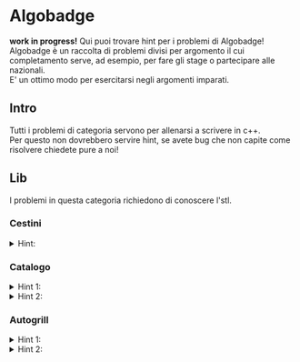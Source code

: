 # Algobadge
**work in progress!**
Qui puoi trovare hint per i problemi di Algobadge!    
Algobadge è un raccolta di problemi divisi per argomento il cui completamento serve, ad esempio, per fare  gli stage o partecipare alle nazionali.    
E' un ottimo modo per esercitarsi negli argomenti imparati.

## Intro
Tutti i problemi di categoria servono per allenarsi a scrivere in c++.   
Per questo non dovrebbero servire hint, se avete bug che non capite come risolvere chiedete pure a noi!

## Lib
I problemi in questa categoria richiedono di conoscere l'stl.
### Cestini
<details>
  <summary>Hint:</summary>

  Usa un vettore di vettori.
</details>

### Catalogo
<details>
  <summary>Hint 1:</summary>

  Vogliamo tenerci valori di cui non ci interessa l'ordine e possono esserci duplicati. Quindi possiamo usare.....
</details>

<details>
  <summary>Hint 2:</summary>

  Usa un unordered_multiset
</details>

### Autogrill
<details>
  <summary>Hint 1:</summary>

  Vogliamo tenerci valori diversi tra loro e ci interessa vedere l'elemento più vicino ad un certo valore. Se solo ci fosse una struttura dati con una funzione simile....
</details>
<details>
  <summary>Hint 2:</summary>

  Usa un set con lower_bound.
</details>